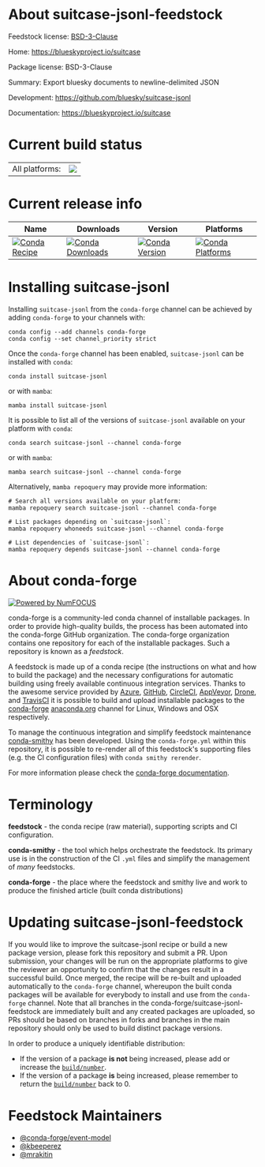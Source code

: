 About suitcase-jsonl-feedstock
==============================

Feedstock license: [BSD-3-Clause](https://github.com/conda-forge/suitcase-jsonl-feedstock/blob/main/LICENSE.txt)

Home: https://blueskyproject.io/suitcase

Package license: BSD-3-Clause

Summary: Export bluesky documents to newline-delimited JSON

Development: https://github.com/bluesky/suitcase-jsonl

Documentation: https://blueskyproject.io/suitcase

Current build status
====================


<table><tr><td>All platforms:</td>
    <td>
      <a href="https://dev.azure.com/conda-forge/feedstock-builds/_build/latest?definitionId=13473&branchName=main">
        <img src="https://dev.azure.com/conda-forge/feedstock-builds/_apis/build/status/suitcase-jsonl-feedstock?branchName=main">
      </a>
    </td>
  </tr>
</table>

Current release info
====================

| Name | Downloads | Version | Platforms |
| --- | --- | --- | --- |
| [![Conda Recipe](https://img.shields.io/badge/recipe-suitcase--jsonl-green.svg)](https://anaconda.org/conda-forge/suitcase-jsonl) | [![Conda Downloads](https://img.shields.io/conda/dn/conda-forge/suitcase-jsonl.svg)](https://anaconda.org/conda-forge/suitcase-jsonl) | [![Conda Version](https://img.shields.io/conda/vn/conda-forge/suitcase-jsonl.svg)](https://anaconda.org/conda-forge/suitcase-jsonl) | [![Conda Platforms](https://img.shields.io/conda/pn/conda-forge/suitcase-jsonl.svg)](https://anaconda.org/conda-forge/suitcase-jsonl) |

Installing suitcase-jsonl
=========================

Installing `suitcase-jsonl` from the `conda-forge` channel can be achieved by adding `conda-forge` to your channels with:

```
conda config --add channels conda-forge
conda config --set channel_priority strict
```

Once the `conda-forge` channel has been enabled, `suitcase-jsonl` can be installed with `conda`:

```
conda install suitcase-jsonl
```

or with `mamba`:

```
mamba install suitcase-jsonl
```

It is possible to list all of the versions of `suitcase-jsonl` available on your platform with `conda`:

```
conda search suitcase-jsonl --channel conda-forge
```

or with `mamba`:

```
mamba search suitcase-jsonl --channel conda-forge
```

Alternatively, `mamba repoquery` may provide more information:

```
# Search all versions available on your platform:
mamba repoquery search suitcase-jsonl --channel conda-forge

# List packages depending on `suitcase-jsonl`:
mamba repoquery whoneeds suitcase-jsonl --channel conda-forge

# List dependencies of `suitcase-jsonl`:
mamba repoquery depends suitcase-jsonl --channel conda-forge
```


About conda-forge
=================

[![Powered by
NumFOCUS](https://img.shields.io/badge/powered%20by-NumFOCUS-orange.svg?style=flat&colorA=E1523D&colorB=007D8A)](https://numfocus.org)

conda-forge is a community-led conda channel of installable packages.
In order to provide high-quality builds, the process has been automated into the
conda-forge GitHub organization. The conda-forge organization contains one repository
for each of the installable packages. Such a repository is known as a *feedstock*.

A feedstock is made up of a conda recipe (the instructions on what and how to build
the package) and the necessary configurations for automatic building using freely
available continuous integration services. Thanks to the awesome service provided by
[Azure](https://azure.microsoft.com/en-us/services/devops/), [GitHub](https://github.com/),
[CircleCI](https://circleci.com/), [AppVeyor](https://www.appveyor.com/),
[Drone](https://cloud.drone.io/welcome), and [TravisCI](https://travis-ci.com/)
it is possible to build and upload installable packages to the
[conda-forge](https://anaconda.org/conda-forge) [anaconda.org](https://anaconda.org/)
channel for Linux, Windows and OSX respectively.

To manage the continuous integration and simplify feedstock maintenance
[conda-smithy](https://github.com/conda-forge/conda-smithy) has been developed.
Using the ``conda-forge.yml`` within this repository, it is possible to re-render all of
this feedstock's supporting files (e.g. the CI configuration files) with ``conda smithy rerender``.

For more information please check the [conda-forge documentation](https://conda-forge.org/docs/).

Terminology
===========

**feedstock** - the conda recipe (raw material), supporting scripts and CI configuration.

**conda-smithy** - the tool which helps orchestrate the feedstock.
                   Its primary use is in the construction of the CI ``.yml`` files
                   and simplify the management of *many* feedstocks.

**conda-forge** - the place where the feedstock and smithy live and work to
                  produce the finished article (built conda distributions)


Updating suitcase-jsonl-feedstock
=================================

If you would like to improve the suitcase-jsonl recipe or build a new
package version, please fork this repository and submit a PR. Upon submission,
your changes will be run on the appropriate platforms to give the reviewer an
opportunity to confirm that the changes result in a successful build. Once
merged, the recipe will be re-built and uploaded automatically to the
`conda-forge` channel, whereupon the built conda packages will be available for
everybody to install and use from the `conda-forge` channel.
Note that all branches in the conda-forge/suitcase-jsonl-feedstock are
immediately built and any created packages are uploaded, so PRs should be based
on branches in forks and branches in the main repository should only be used to
build distinct package versions.

In order to produce a uniquely identifiable distribution:
 * If the version of a package **is not** being increased, please add or increase
   the [``build/number``](https://docs.conda.io/projects/conda-build/en/latest/resources/define-metadata.html#build-number-and-string).
 * If the version of a package **is** being increased, please remember to return
   the [``build/number``](https://docs.conda.io/projects/conda-build/en/latest/resources/define-metadata.html#build-number-and-string)
   back to 0.

Feedstock Maintainers
=====================

* [@conda-forge/event-model](https://github.com/orgs/conda-forge/teams/event-model/)
* [@kbeeperez](https://github.com/kbeeperez/)
* [@mrakitin](https://github.com/mrakitin/)

